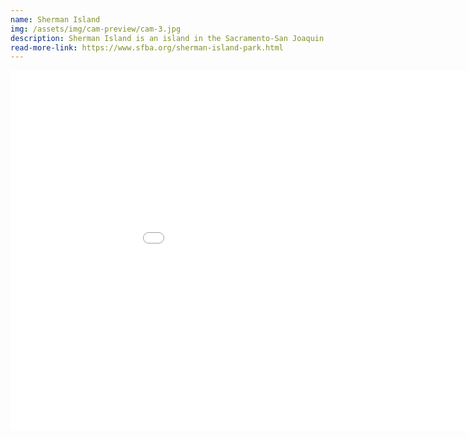 ```yaml
---
name: Sherman Island
img: /assets/img/cam-preview/cam-3.jpg
description: Sherman Island is an island in the Sacramento-San Joaquin River Delta at the confluence of the two rivers in Sacramento County, California, 1.2 miles northeast of Antioch
read-more-link: https://www.sfba.org/sherman-island-park.html
---
```




<iframe id="playeriframe" src="player/player.php?alias=5eb8905a61135&amp;autoplay=1&amp;disablevideofit=1&amp;token=b0de5589" allowfullscreen="" style="width: 1024px; height: 576px;" width="1024px" height="576px" frameborder="0"></iframe>